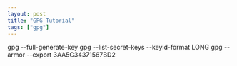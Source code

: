 ```yaml
---
layout: post
title: "GPG Tutorial"
tags: ["gpg"]
---
```


gpg --full-generate-key
gpg --list-secret-keys --keyid-format LONG
gpg --armor --export 3AA5C34371567BD2
